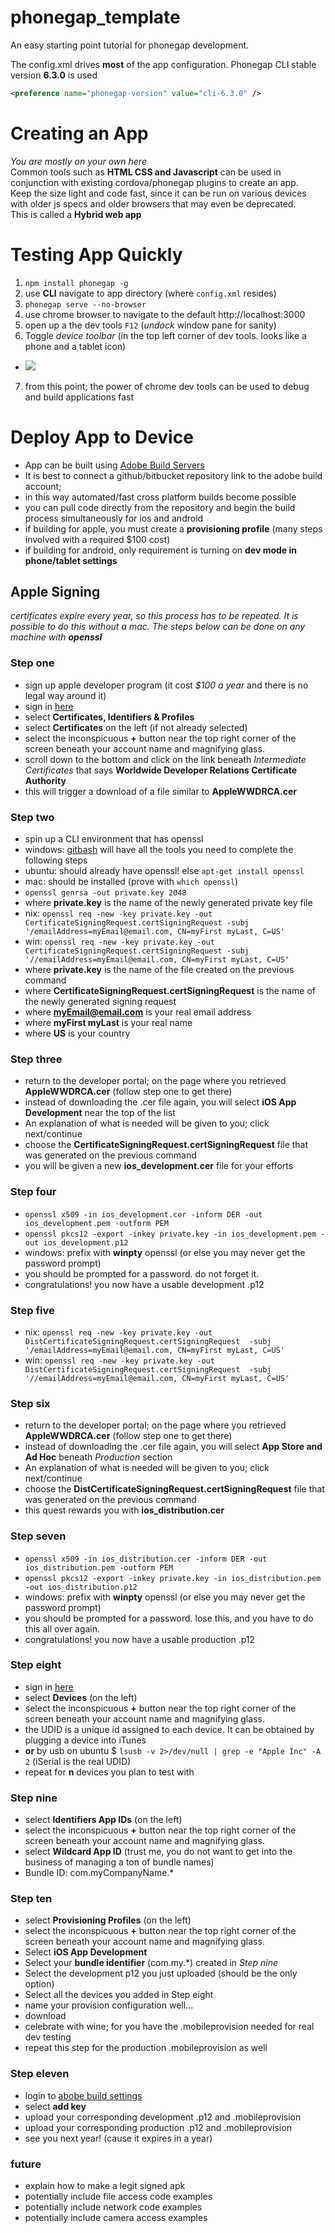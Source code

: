 # phonegap_template
An easy starting point tutorial for phonegap development.

The config.xml drives **most** of the app configuration.
Phonegap CLI stable version **6.3.0** is used

``` xml
<preference name="phonegap-version" value="cli-6.3.0" />
```

# Creating an App
_You are mostly on your own here_  
Common tools such as **HTML CSS and Javascript** can be used in conjunction with existing cordova/phonegap plugins to create an app.  
Keep the size light and code fast, since it can be run on various devices with older js specs and older browsers that may even be deprecated.  
This is called a **Hybrid web app**

# Testing App Quickly
1. ```npm install phonegap -g```
2. use **CLI** navigate to app directory (where ```config.xml``` resides)
3. ```phonegap serve --no-browser```
4. use chrome browser to navigate to the default http://localhost:3000
5. open up a the dev tools ```F12``` (_undock_ window pane for sanity)
6. Toggle _device toolbar_ (in the top left corner of dev tools. looks like a phone and a tablet icon)
 - ![](http://shondiaz.com/host/dev-tool-icon.png)
7. from this point; the power of chrome dev tools can be used to debug and build applications fast

# Deploy App to Device
- App can be built using [Adobe Build Servers](https://build.phonegap.com/apps)
- It is best to connect a github/bitbucket repository link to the adobe build account; 
 - in this way automated/fast cross platform builds become possible
 - you can pull code directly from the repository and begin the build process simultaneously for ios and android
- if building for apple, you must create a **provisioning profile** (many steps involved with a required $100 cost)
- if building for android, only requirement is turning on **dev mode in phone/tablet settings**

## Apple Signing
_certificates expire every year, so this process has to be repeated. It is possible to do this without a mac.
The steps below can be done on any machine with **openssl**_

### Step one
- sign up apple developer program (it cost _$100 a year_ and there is no legal way around it)
- sign in [here](https://developer.apple.com/account/)
- select **Certificates, Identifiers & Profiles**
- select **Certificates** on the left (if not already selected)
- select the inconspicuous **+** button near the top right corner of the screen beneath your account name and magnifying glass.
- scroll down to the bottom and click on the link beneath _Intermediate Certificates_ that says **Worldwide Developer Relations Certificate Authority**
 - this will trigger a download of a file similar to **AppleWWDRCA.cer**
 
### Step two
- spin up a CLI environment that has openssl
 - windows: [gitbash](https://git-for-windows.github.io/) will have all the tools you need to complete the following steps
 - ubuntu: should already have openssl! else ```apt-get install openssl```
 - mac: should be installed (prove with ```which openssl```)
- ```openssl genrsa -out private.key 2048```
 - where **private.key** is the name of the newly generated private key file
- nix: ```openssl req -new -key private.key -out CertificateSigningRequest.certSigningRequest -subj '/emailAddress=myEmail@email.com, CN=myFirst myLast, C=US'```
- win: ```openssl req -new -key private.key -out CertificateSigningRequest.certSigningRequest -subj '//emailAddress=myEmail@email.com, CN=myFirst myLast, C=US'```
 - where **private.key** is the name of the file created on the previous command
 - where **CertificateSigningRequest.certSigningRequest** is the name of the newly generated signing request
 - where **myEmail@email.com** is your real email address
 - where **myFirst myLast** is your real name
 - where **US** is your country

### Step three
- return to the developer portal; on the page where you retrieved **AppleWWDRCA.cer** (follow step one to get there)
- instead of downloading the .cer file again, you will select **iOS App Development** near the top of the list
 - An explanation of what is needed will be given to you; click next/continue
- choose the **CertificateSigningRequest.certSigningRequest** file that was generated on the previous command
- you will be given a new **ios_development.cer** file for your efforts

### Step four
- ```openssl x509 -in ios_development.cer -inform DER -out ios_development.pem -outform PEM```
- ```openssl pkcs12 -export -inkey private.key -in ios_development.pem -out ios_development.p12```
 - windows: prefix with **winpty** openssl (or else you may never get the password prompt)
 - you should be prompted for a password. do not forget it.
- congratulations! you now have a usable development .p12

### Step five
- nix: ```openssl req -new -key private.key -out DistCertificateSigningRequest.certSigningRequest  -subj '/emailAddress=myEmail@email.com, CN=myFirst myLast, C=US'```
- win: ```openssl req -new -key private.key -out DistCertificateSigningRequest.certSigningRequest  -subj '//emailAddress=myEmail@email.com, CN=myFirst myLast, C=US'```

### Step six
- return to the developer portal; on the page where you retrieved **AppleWWDRCA.cer** (follow step one to get there)
- instead of downloading the .cer file again, you will select **App Store and Ad Hoc** beneath _Production_ section
 - An explanation of what is needed will be given to you; click next/continue
- choose the **DistCertificateSigningRequest.certSigningRequest** file that was generated on the previous command
- this quest rewards you with **ios_distribution.cer**

### Step seven
- ```openssl x509 -in ios_distribution.cer -inform DER -out ios_distribution.pem -outform PEM```
- ```openssl pkcs12 -export -inkey private.key -in ios_distribution.pem -out ios_distribution.p12```
 - windows: prefix with **winpty** openssl (or else you may never get the password prompt)
 - you should be prompted for a password. lose this, and you have to do this all over again.
- congratulations! you now have a usable production .p12

### Step eight
- sign in [here](https://developer.apple.com/account/)
- select **Devices** (on the left)
- select the inconspicuous **+** button near the top right corner of the screen beneath your account name and magnifying glass.
 - the UDID is a unique id assigned to each device. It can be obtained by plugging a device into iTunes
 - **or** by usb on ubuntu $ ```lsusb -v 2>/dev/null | grep -e "Apple Inc" -A 2``` (iSerial is the real UDID)
- repeat for **n** devices you plan to test with

### Step nine
- select **Identifiers App IDs** (on the left)
- select the inconspicuous **+** button near the top right corner of the screen beneath your account name and magnifying glass.
- select **Wildcard App ID** (trust me, you do not want to get into the business of managing a ton of bundle names)
 - Bundle ID:  com.myCompanyName.*

### Step ten
- select **Provisioning Profiles** (on the left)
- select the inconspicuous **+** button near the top right corner of the screen beneath your account name and magnifying glass.
- Select **iOS App Development**
 - Select your **bundle identifier** (com.my.*) created in _Step nine_
 - Select the development p12 you just uploaded (should be the only option)
 - Select all the devices you added in Step eight
 - name your provision configuration well...
 - download
- celebrate with wine; for you have the .mobileprovision needed for real dev testing
- repeat this step for the production .mobileprovision as well

### Step eleven
- login to [abobe build settings](https://build.phonegap.com/people/edit)
- select **add key**
- upload your corresponding development .p12 and .mobileprovision
- upload your corresponding production .p12 and .mobileprovision
- see you next year! (cause it expires in a year)
 

### future
- explain how to make a legit signed apk
- potentially include file access code examples
- potentially include network code examples
- potentially include camera access examples